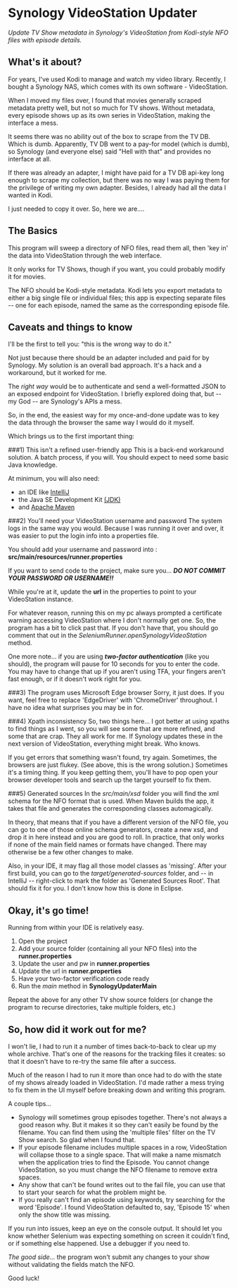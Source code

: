 # Synology VideoStation Updater
_Update TV Show metadata in Synology's VideoStation from Kodi-style NFO files with episode details._


## What's it about?
For years, I've used Kodi to manage and watch my video library.  Recently, I bought a Synology NAS, which comes with its own software - VideoStation.  

When I moved my files over, I found that movies generally scraped metadata pretty well, but not so much for TV shows.  Without metadata, every episode shows up as its own series in VideoStation, making the interface a mess.

It seems there was no ability out of the box to scrape from the TV DB.  Which is dumb.  Apparently, TV DB went to a pay-for model (which is dumb), so Synology (and everyone else) said "Hell with that" and provides no interface at all.

If there was already an adapter, I might have paid for a TV DB api-key long enough to scrape my collection, but there was no way I was paying them for the privilege of writing my own adapter.  Besides, I already had all the data I wanted in Kodi.  

I just needed to copy it over.  So, here we are....


## The Basics
This program will sweep a directory of NFO files, read them all, then 'key in' the data into VideoStation through the web interface.

It only works for TV Shows, though if you want, you could probably modify it for movies.

The NFO should be Kodi-style metadata.  Kodi lets you export metadata to either a big single file or individual files; this app is expecting separate files -- one for each episode, named the same as the corresponding episode file.


## Caveats and things to know
I'll be the first to tell you: "this is the wrong way to do it."

Not just because there should be an adapter included and paid for by Synology.  My solution is an overall bad approach. It's a hack and a workaround, but it worked for me.  

The _right way_ would be to authenticate and send a well-formatted JSON to an exposed endpoint for VideoStation.  I briefly explored doing that, but -- my God -- are Synology's APIs a mess.

So, in the end, the easiest way for my once-and-done update was to key the data through the browser the same way I would do it myself.

Which brings us to the first important thing:

###1) This isn't a refined user-friendly app
This is a back-end workaround solution.  A batch process, if you will.  You should expect to need some basic Java knowledge.

At minimum, you will also need:
* an IDE like [IntelliJ](https://www.jetbrains.com/idea/)
* the Java SE Development Kit [(JDK)](https://www.oracle.com/java/technologies/downloads/)
* and [Apache Maven](https://maven.apache.org/download.cgi)

###2) You'll need your VideoStation username and password
The system logs in the same way you would.  Because I was running it over and over, it was easier to put the login info into a properties file.  

You should add your username and password into :   **src/main/resources/runner.properties**

If you want to send code to the project, make sure you... **_DO NOT COMMIT YOUR PASSWORD OR USERNAME!!_**

While you're at it, update the **url** in the properties to point to your VideoStation instance.

For whatever reason, running this on my pc always prompted a certificate warning accessing VideoStation where I don't normally get one.
So, the program has a bit to click past that.  If you don't have that, you should go comment that out in the _SeleniumRunner.openSynologyVideoStation_ method.

One more note... if you are using _**two-factor authentication**_ (like you should), the program will pause for 10 seconds for you to enter the code.  You may have to change that up if you aren't using TFA, your fingers aren't fast enough, or if it doesn't work right for you.

###3) The program uses Microsoft Edge browser
Sorry, it just does.  If you want, feel free to replace 'EdgeDriver' with 'ChromeDriver' throughout.  I have no idea what surprises you may be in for.

###4) Xpath inconsistency
So, two things here... I got better at using xpaths to find things as I went, so you will see some that are more refined, and some that are crap.  They all work for me.  If Synology updates these in the next version of VideoStation, everything might break.  Who knows.  

If you get errors that something wasn't found, try again.  Sometimes, the browsers are just flukey.  (See above, this is the wrong solution.)  Sometimes it's a timing thing.  If you keep getting them, you'll have to pop open your browser developer tools and search up the target yourself to fix them.   

###5) Generated sources
In the _src/main/xsd_ folder you will find the xml schema for the NFO format that is used.  When Maven builds the app, it takes that file and generates the corresponding classes automagically.

In theory, that means that if you have a different version of the NFO file, you can go to one of those online schema generators, create a new xsd, and drop it in here instead and you are good to roll.  In practice, that only works if none of the main field names or formats have changed.  There may otherwise be a few other changes to make.

Also, in your IDE, it may flag all those model classes as 'missing'.   After your first build, you can go to the _target/generated-sources_ folder, and -- in IntelliJ -- right-click to mark the folder as 'Generated Sources Root'.  That should fix it for you.  I don't know how this is done in Eclipse.



## Okay, it's go time!
Running from within your IDE is relatively easy.

1) Open the project
2) Add your source folder (containing all your NFO files) into the **runner.properties**
3) Update the user and pw in **runner.properties**
4) Update the url in **runner.properties**
5) Have your two-factor verification code ready
6) Run the _main_ method in **SynologyUpdaterMain**

Repeat the above for any other TV show source folders (or change the program to recurse directories, take multiple folders, etc.)

## So, how did it work out for me?
I won't lie, I had to run it a number of times back-to-back to clear up my whole archive.  That's one of the reasons for the tracking files it creates: so that it doesn't have to re-try the same file after a success.

Much of the reason I had to run it more than once had to do with the state of my shows already loaded in VideoStation.  I'd made rather a mess trying to fix them in the UI myself before breaking down and writing this program.

A couple tips...
* Synology will sometimes group episodes together.  There's not always a good reason why.  But it makes it so they can't easily be found by the filename.  You can find them using the 'multiple files' filter on the TV Show search.  So glad when I found that.
* If your episode filename includes multiple spaces in a row, VideoStation will collapse those to a single space.  That will make a name mismatch when the application tries to find the Episode.  You cannot change VideoStation, so you must change the NFO filename to remove extra spaces.
* Any show that can't be found writes out to the fail file, you can use that to start your search for what the problem might be.
* If you really can't find an episode using keywords, try searching for the word 'Episode'.  I found VideoStation defaulted to, say, 'Episode 15' when only the show title was missing.

If you run into issues, keep an eye on the console output.  It should let you know whether Selenium was expecting something on screen it couldn't find, or if something else happened.  Use a debugger if you need to.

_The good side..._ the program won't submit any changes to your show without validating the fields match the NFO.


Good luck!